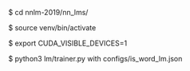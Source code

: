 $ cd nnlm-2019/nn_lms/

$ source venv/bin/activate

$ export CUDA_VISIBLE_DEVICES=1

$  python3 lm/trainer.py with configs/is_word_lm.json


